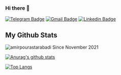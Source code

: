 ### Hi there 👋 <br>
[![Telegram Badge](https://img.shields.io/badge/-Telegram-blue?style=flat&logo=telegram&logoColor=white&link=https://t.me/amirPourastarabadi)](https://t.me/amirPourastarabadi)
[![Gmail Badge](https://img.shields.io/badge/-amirpourastarabadi@gmail.com-c14438?style=flat&logo=Gmail&logoColor=white&link=mailto:amirpourastarabadi@gmail.com)](mailto:amirpourastarabadi@gmail.com)
[![Linkedin Badge](https://img.shields.io/badge/-Amir%20Pourastarabadi-0072b1?style=flat&logo=Linkedin&logoColor=white&link=https://www.linkedin.com/in/amir-pourastarabadi/)](https://www.linkedin.com/in/amir-pourastarabadi/) 

## My Github Stats


<p align=left> <img src=https://komarev.com/ghpvc/?username=amirpourastarabadi alt=amirpourastarabadi /> Since November 2021</p>






[![Anurag's github stats](https://github-readme-stats.vercel.app/api?username=amirpourastarabadi&count_private=true&show_icons=true&include_all_commits=true)](https://github.com/anuraghazra/github-readme-stats)

[![Top Langs](https://github-readme-stats.vercel.app/api/top-langs/?username=amirpourastarabadi&layout=compact)](https://github.com/amirpourastarabadi)
<!--
**amirpourastarabadi/amirpourastarabadi** is a ✨ _special_ ✨ repository because its `README.md` (this file) appears on your GitHub profile.

Here are some ideas to get you started:

- 🔭 I’m currently working on ...
- 🌱 I’m currently learning ...
- 👯 I’m looking to collaborate on ...
- 🤔 I’m looking for help with ...
- 💬 Ask me about ...
- 📫 How to reach me: ...
- 😄 Pronouns: ...
- ⚡ Fun fact: ...
-->

